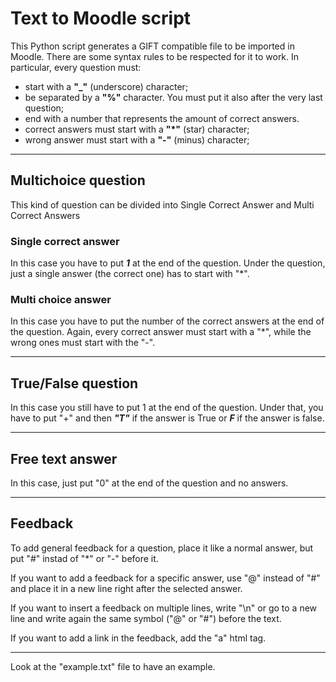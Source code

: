 # Text to Moodle script
This Python script generates a GIFT compatible file to be imported in Moodle. 
There are some syntax rules to be respected for it to work. In particular, every question must:

- start with a **"_"** (underscore) character;
- be separated by a **"%"** character. You must put it also after the very last question;
- end with a number that represents the amount of correct answers.
- correct answers must start with a **"*"** (star) character;
- wrong answer must start with a **"-"** (minus) character;

___

## Multichoice question
This kind of question can be divided into Single Correct Answer and Multi Correct Answers

### Single correct answer
In this case you have to put _**1**_ at the end of the question. Under the question, just a single answer (the correct one) has to start with "*".

### Multi choice answer
In this case you have to put the number of the correct answers at the end of the question. Again, every correct answer must start with a "*", while the wrong ones must start with the "-".

___

## True/False question
In this case you still have to put 1 at the end of the question. Under that, you have to put "+" and then _**"T"**_ if the answer is True or _**F**_ if the answer is false.

___
## Free text answer
In this case, just put "0" at the end of the question and no answers.

___

## Feedback
To add general feedback for a question, place it like a normal answer, but put "#" instad of "*" or "-" before it.

If you want to add a feedback for a specific answer, use "@" instead of "#" and place it in a new line right after the selected answer.

If you want to insert a feedback on multiple lines, write "\n" or go to a new line and write again the same symbol ("@" or "#") before the text.

If you want to add a link in the feedback, add the "a" html tag.
___

Look at the "example.txt" file to have an example. 
